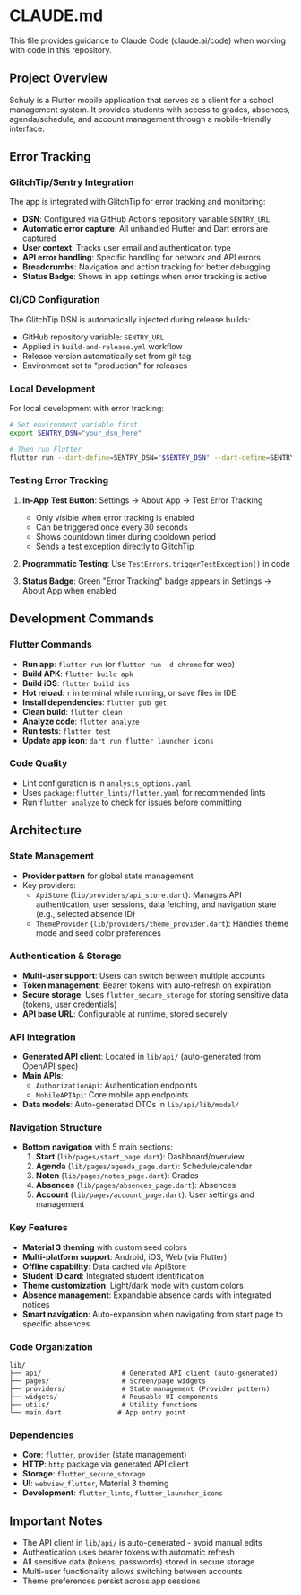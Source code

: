 # CLAUDE.md

This file provides guidance to Claude Code (claude.ai/code) when working with code in this repository.

## Project Overview

Schuly is a Flutter mobile application that serves as a client for a school management system. It provides students with access to grades, absences, agenda/schedule, and account management through a mobile-friendly interface.

## Error Tracking

### GlitchTip/Sentry Integration
The app is integrated with GlitchTip for error tracking and monitoring:
- **DSN**: Configured via GitHub Actions repository variable `SENTRY_URL`
- **Automatic error capture**: All unhandled Flutter and Dart errors are captured
- **User context**: Tracks user email and authentication type
- **API error handling**: Specific handling for network and API errors
- **Breadcrumbs**: Navigation and action tracking for better debugging
- **Status Badge**: Shows in app settings when error tracking is active

### CI/CD Configuration
The GlitchTip DSN is automatically injected during release builds:
- GitHub repository variable: `SENTRY_URL`
- Applied in `build-and-release.yml` workflow
- Release version automatically set from git tag
- Environment set to "production" for releases

### Local Development
For local development with error tracking:
```bash
# Set environment variable first
export SENTRY_DSN="your_dsn_here"

# Then run Flutter
flutter run --dart-define=SENTRY_DSN="$SENTRY_DSN" --dart-define=SENTRY_RELEASE="dev" --dart-define=SENTRY_ENVIRONMENT="development"
```

### Testing Error Tracking
1. **In-App Test Button**: Settings → About App → Test Error Tracking
   - Only visible when error tracking is enabled
   - Can be triggered once every 30 seconds
   - Shows countdown timer during cooldown period
   - Sends a test exception directly to GlitchTip

2. **Programmatic Testing**: Use `TestErrors.triggerTestException()` in code
3. **Status Badge**: Green "Error Tracking" badge appears in Settings → About App when enabled

## Development Commands

### Flutter Commands
- **Run app**: `flutter run` (or `flutter run -d chrome` for web)
- **Build APK**: `flutter build apk`
- **Build iOS**: `flutter build ios`
- **Hot reload**: `r` in terminal while running, or save files in IDE
- **Install dependencies**: `flutter pub get`
- **Clean build**: `flutter clean`
- **Analyze code**: `flutter analyze` 
- **Run tests**: `flutter test`
- **Update app icon**: `dart run flutter_launcher_icons`

### Code Quality
- Lint configuration is in `analysis_options.yaml`
- Uses `package:flutter_lints/flutter.yaml` for recommended lints
- Run `flutter analyze` to check for issues before committing

## Architecture

### State Management
- **Provider pattern** for global state management
- Key providers:
  - `ApiStore` (`lib/providers/api_store.dart`): Manages API authentication, user sessions, data fetching, and navigation state (e.g., selected absence ID)
  - `ThemeProvider` (`lib/providers/theme_provider.dart`): Handles theme mode and seed color preferences

### Authentication & Storage
- **Multi-user support**: Users can switch between multiple accounts
- **Token management**: Bearer tokens with auto-refresh on expiration
- **Secure storage**: Uses `flutter_secure_storage` for storing sensitive data (tokens, user credentials)
- **API base URL**: Configurable at runtime, stored securely

### API Integration
- **Generated API client**: Located in `lib/api/` (auto-generated from OpenAPI spec)
- **Main APIs**: 
  - `AuthorizationApi`: Authentication endpoints
  - `MobileAPIApi`: Core mobile app endpoints
- **Data models**: Auto-generated DTOs in `lib/api/lib/model/`

### Navigation Structure
- **Bottom navigation** with 5 main sections:
  1. **Start** (`lib/pages/start_page.dart`): Dashboard/overview
  2. **Agenda** (`lib/pages/agenda_page.dart`): Schedule/calendar
  3. **Noten** (`lib/pages/notes_page.dart`): Grades
  4. **Absences** (`lib/pages/absences_page.dart`): Absences
  5. **Account** (`lib/pages/account_page.dart`): User settings and management

### Key Features
- **Material 3 theming** with custom seed colors
- **Multi-platform support**: Android, iOS, Web (via Flutter)
- **Offline capability**: Data cached via ApiStore
- **Student ID card**: Integrated student identification
- **Theme customization**: Light/dark mode with custom colors
- **Absence management**: Expandable absence cards with integrated notices
- **Smart navigation**: Auto-expansion when navigating from start page to specific absences

### Code Organization
```
lib/
├── api/                    # Generated API client (auto-generated)
├── pages/                  # Screen/page widgets
├── providers/              # State management (Provider pattern)
├── widgets/                # Reusable UI components
├── utils/                  # Utility functions
└── main.dart              # App entry point
```

### Dependencies
- **Core**: `flutter`, `provider` (state management)
- **HTTP**: `http` package via generated API client
- **Storage**: `flutter_secure_storage`
- **UI**: `webview_flutter`, Material 3 theming
- **Development**: `flutter_lints`, `flutter_launcher_icons`

## Important Notes
- The API client in `lib/api/` is auto-generated - avoid manual edits
- Authentication uses bearer tokens with automatic refresh
- All sensitive data (tokens, passwords) stored in secure storage
- Multi-user functionality allows switching between accounts
- Theme preferences persist across app sessions